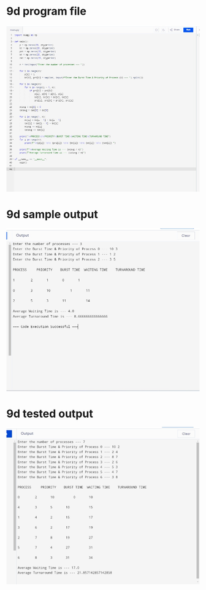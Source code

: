 # 9d program file
![program file](program.png.jpg)

# 9d sample output
![sample output](sampleoutput.png.jpg)

# 9d tested output
![tested output](testedoutput.png.jpg)
